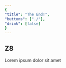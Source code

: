 ```yaml
---
{
"title": "The End!",
"buttons": ["./"],
"drink": [false]
}
---
```


## Z8  
Lorem ipsum dolor sit amet